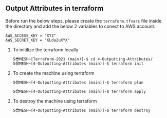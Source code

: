 ## Output Attributes in terraform 

Before run the below steps, please create the `terraform.tfvars` file inside the directory and add the below 2 variables to conect to AWS account.
```
AWS_ACCESS_KEY = "XYZ"
AWS_SECRET_KEY = "KLda2uXYX"
```

1. To initilize the terraform locally
    ```
    S😎MESH~[Terraform-2021 (main)]-$ cd 4-Outputting-Attributes/
    S😎MESH~[4-Outputting-Attributes (main)]-$ terraform init
    ```

2. To create the machine using terraform
    ```
    S😎MESH~[4-Outputting-Attributes (main)]-$ terraform plan

    S😎MESH~[4-Outputting-Attributes (main)]-$ terraform apply
    ```

3. To destroy the machine using terraform
    ```
    S😎MESH~[4-Outputting-Attributes (main)]-$ terraform destroy
    ```
